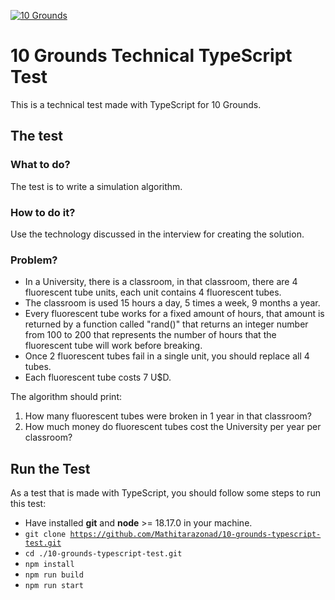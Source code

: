 [![10 Grounds](https://assets-global.website-files.com/629530db31cc3c27e4a10559/63a45b857991052dea9b2f58_og-1.jpg)](https://www.10grounds.com/)
# 10 Grounds Technical TypeScript Test
This is a technical test made with TypeScript for 10 Grounds.


## The test

### What to do?
The test is to write a simulation algorithm.

### How to do it?
Use the technology discussed in the interview for creating the solution.

### Problem?

- In a University, there is a classroom, in that classroom, there are 4 fluorescent tube units, each
unit contains 4 fluorescent tubes.
- The classroom is used 15 hours a day, 5 times a week, 9 months a year.
- Every fluorescent tube works for a fixed amount of hours, that amount is returned by a function
called "rand()" that returns an integer number from 100 to 200 that represents the number of
hours that the fluorescent tube will work before breaking.
- Once 2 fluorescent tubes fail in a single unit, you should replace all 4 tubes.
- Each fluorescent tube costs 7 U$D.

The algorithm should print:
1. How many fluorescent tubes were broken in 1 year in that classroom?
2. How much money do fluorescent tubes cost the University per year per classroom?

## Run the Test

As a test that is made with TypeScript, you should follow some steps to run this test:
- Have installed **git** and **node** >= 18.17.0 in your machine. 
- <code>git clone https://github.com/Mathitarazonad/10-grounds-typescript-test.git</code>
- <code>cd ./10-grounds-typescript-test.git</code>
- <code>npm install</code>
- <code>npm run build</code>
- <code>npm run start</code>
